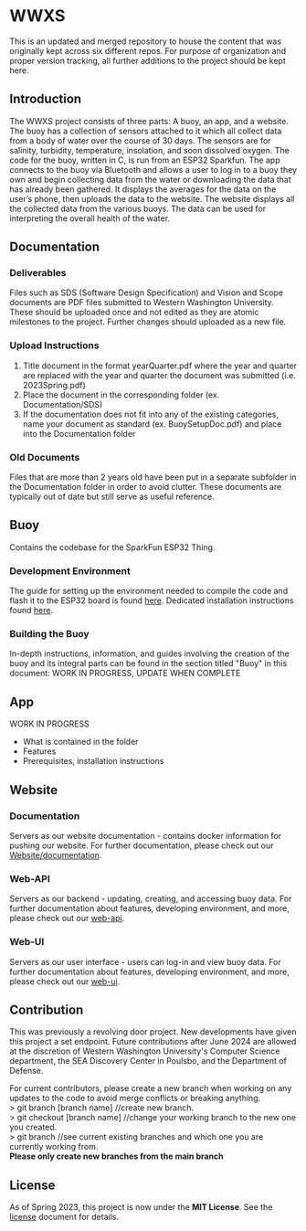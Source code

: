# WWXS
This is an updated and merged repository to house the content that was originally kept across six different repos. For purpose of organization and proper version tracking, all further additions to the project should be kept here. 

## Introduction
The WWXS project consists of three parts: A buoy, an app, and a website.
The buoy has a collection of sensors attached to it which all collect data from a body of water over the course of 30 days. The sensors are for salinity, turbidity, temperature, insolation, and soon dissolved oxygen. The code for the buoy, written in C, is run from an ESP32 Sparkfun.
The app connects to the buoy via Bluetooth and allows a user to log in to a buoy they own and begin collecting data from the water or downloading the data that has already been gathered. It displays the averages for the data on the user’s phone, then uploads the data to the website.
The website displays all the collected data from the various buoys. The data can be used for interpreting the overall health of the water.

## Documentation
### Deliverables
Files such as SDS (Software Design Specification) and Vision and Scope documents are PDF files submitted to Western Washington University. These should be uploaded once and not edited as they are atomic milestones to the project. Further changes should uploaded as a new file.

### Upload Instructions
1. Title document in the format yearQuarter.pdf where the year and quarter are replaced with the year and quarter the document was submitted (i.e. 2023Spring.pdf)
2. Place the document in the corresponding folder (ex. Documentation/SDS)
3. If the documentation does not fit into any of the existing categories, name your document as standard (ex. BuoySetupDoc.pdf) and place into the Documentation folder

### Old Documents
Files that are more than 2 years old have been put in a separate subfolder in the Documentation folder in order to avoid clutter. These documents are typically out of date but still serve as useful reference.

## Buoy
Contains the codebase for the SparkFun ESP32 Thing.

### Development Environment
The guide for setting up the environment needed to compile the code and flash it to the ESP32 board is found [here](https://docs.espressif.com/projects/esp-idf/en/v4.2.1/esp32/get-started/index.html).
Dedicated installation instructions found [here](Buoy/INSTALL.md).

### Building the Buoy
In-depth instructions, information, and guides involving the creation of the buoy and its integral parts can be found in the section titled "Buoy" in this document:
WORK IN PROGRESS, UPDATE WHEN COMPLETE


## App
WORK IN PROGRESS
* What is contained in the folder
* Features
* Prerequisites, installation instructions

## Website

### Documentation
Servers as our website documentation - contains docker information for pushing our website. For further documentation, please check out our [Website/documentation](https://github.com/GearyER/WWXS/tree/main/Website/documentation).

### Web-API
Servers as our backend - updating, creating, and accessing buoy data. For further documentation about features, developing environment, and more, please check out our [web-api](https://github.com/GearyER/WWXS/tree/main/Website/web-api).

### Web-UI
Servers as our user interface - users can log-in and view buoy data. For further documentation about features, developing environment, and more, please check out our [web-ui](https://github.com/GearyER/WWXS/tree/main/Website/web-ui).

## Contribution
This was previously a revolving door project. New developments have given this project a set endpoint. Future contributions after June 2024 are allowed at the discretion of
Western Washington University's Computer Science department, the SEA Discovery Center in Poulsbo, and the Department of Defense.

For current contributors, please create a new branch when working on any updates to the code to avoid merge conflicts or breaking anything.\
\> git branch [branch name] //create new branch.\
\> git checkout [branch name] //change your working branch to the new one you created.\
\> git branch //see current existing branches and which one you are currently working from.\
**Please only create new branches from the main branch**

## License
As of Spring 2023, this project is now under the **MIT License**. See the [license](LICENSE) document for details.

